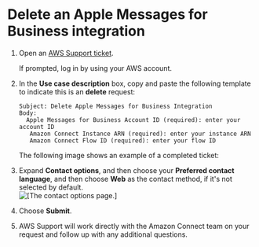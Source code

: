 # Delete an Apple Messages for Business integration<a name="delete-apple-business-chat"></a>

1. Open an [AWS Support ticket](https://console.aws.amazon.com/support/home#/case/create?issueType=customer-service&serviceCode=customer-account&categoryCode=activation)\. 

   If prompted, log in by using your AWS account\.

1. In the **Use case description** box, copy and paste the following template to indicate this is an **delete** request: 

   ```
   Subject: Delete Apple Messages for Business Integration
   Body:
     Apple Messages for Business Account ID (required): enter your account ID   
      Amazon Connect Instance ARN (required): enter your instance ARN
      Amazon Connect Flow ID (required): enter your flow ID
   ```

   The following image shows an example of a completed ticket:

1. Expand **Contact options**, and then choose your **Preferred contact language**, and then choose **Web** as the contact method, if it's not selected by default\.  
![\[The contact options page.\]](http://docs.aws.amazon.com/connect/latest/adminguide/images/abc-contact-support-options.png)

1. Choose **Submit**\.

1. AWS Support will work directly with the Amazon Connect team on your request and follow up with any additional questions\.
